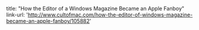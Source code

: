 title: "How the Editor of a Windows Magazine Became an Apple Fanboy"
link-url: 'http://www.cultofmac.com/how-the-editor-of-windows-magazine-became-an-apple-fanboy/105882'
